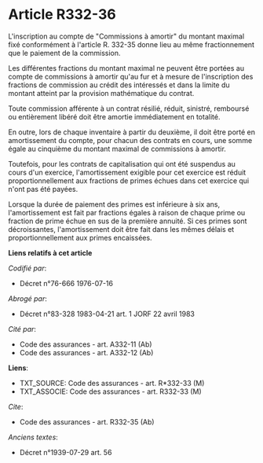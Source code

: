 # Article R332-36

L'inscription au compte de "Commissions à amortir" du montant maximal fixé conformément à l'article R. 332-35 donne lieu au
même fractionnement que le paiement de la commission.

Les différentes fractions du montant maximal ne peuvent être portées au compte de commissions à amortir qu'au fur et à mesure
de l'inscription des fractions de commission au crédit des intéressés et dans la limite du montant atteint par la provision
mathématique du contrat.

Toute commission afférente à un contrat résilié, réduit, sinistré, remboursé ou entièrement libéré doit être amortie
immédiatement en totalité.

En outre, lors de chaque inventaire à partir du deuxième, il doit être porté en amortissement du compte, pour chacun des
contrats en cours, une somme égale au cinquième du montant maximal de commissions à amortir.

Toutefois, pour les contrats de capitalisation qui ont été suspendus au cours d'un exercice, l'amortissement exigible pour
cet exercice est réduit proportionnellement aux fractions de primes échues dans cet exercice qui n'ont pas été payées.

Lorsque la durée de paiement des primes est inférieure à six ans, l'amortissement est fait par fractions égales à raison de
chaque prime ou fraction de prime échue en sus de la première annuité. Si ces primes sont décroissantes, l'amortissement doit
être fait dans les mêmes délais et proportionnellement aux primes encaissées.

**Liens relatifs à cet article**

_Codifié par_:

  - Décret n°76-666 1976-07-16

_Abrogé par_:

  - Décret n°83-328 1983-04-21 art. 1 JORF 22 avril 1983

_Cité par_:

  - Code des assurances - art. A332-11 (Ab)
  - Code des assurances - art. A332-12 (Ab)

**Liens**:

  - TXT_SOURCE: Code des assurances - art. R*332-33 (M)
  - TXT_ASSOCIE: Code des assurances - art. R332-33 (M)

_Cite_:

  - Code des assurances - art. R332-35 (Ab)

_Anciens textes_:

  - Décret n°1939-07-29 art. 56
